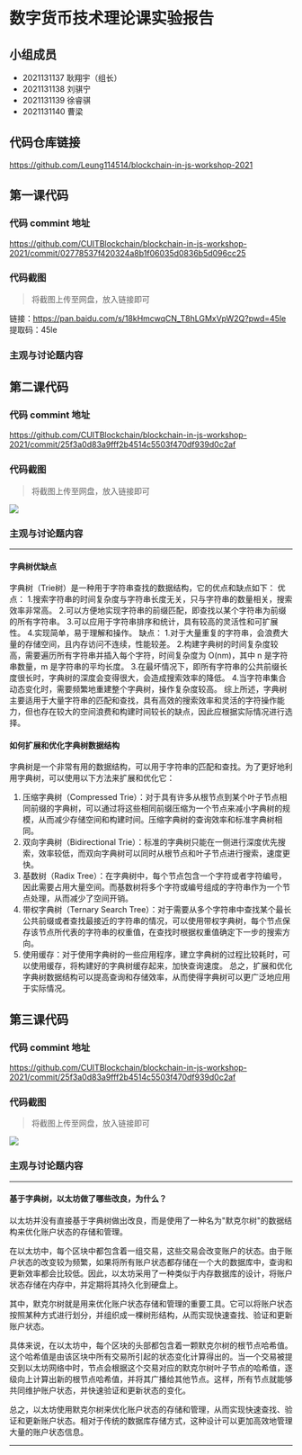 # 数字货币技术理论课实验报告

## 小组成员

- 2021131137 耿翔宇（组长）
- 2021131138 刘骐宁
- 2021131139 徐睿骐
- 2021131140 曹梁


## 代码仓库链接
https://github.com/Leung114514/blockchain-in-js-workshop-2021



## 第一课代码


### 代码 commint 地址
https://github.com/CUITBlockchain/blockchain-in-js-workshop-2021/commit/02778537f420324a8b1f06035d0836b5d096cc25

### 代码截图

> 将截图上传至网盘，放入链接即可

链接：https://pan.baidu.com/s/18kHmcwqCN_T8hLGMxVpW2Q?pwd=45le 
提取码：45le


### 主观与讨论题内容


## 第二课代码


### 代码 commint 地址

https://github.com/CUITBlockchain/blockchain-in-js-workshop-2021/commit/25f3a0d83a9fff2b4514c5503f470df939d0c2af


### 代码截图

> 将截图上传至网盘，放入链接即可

![](链接)


### 主观与讨论题内容

---
#### 字典树优缺点
字典树（Trie树）是一种用于字符串查找的数据结构，它的优点和缺点如下：
优点：
1.搜索字符串的时间复杂度与字符串长度无关，只与字符串的数量相关，搜索效率非常高。
2.可以方便地实现字符串的前缀匹配，即查找以某个字符串为前缀的所有字符串。
3.可以应用于字符串排序和统计，具有较高的灵活性和可扩展性。
4.实现简单，易于理解和操作。
缺点：
1.对于大量重复的字符串，会浪费大量的存储空间，且内存访问不连续，性能较差。
2.构建字典树的时间复杂度较高，需要遍历所有字符串并插入每个字符，时间复杂度为 O(nm)，其中 n 是字符串数量，m 是字符串的平均长度。
3.在最坏情况下，即所有字符串的公共前缀长度很长时，字典树的深度会变得很大，会造成搜索效率的降低。
4.当字符串集合动态变化时，需要频繁地重建整个字典树，操作复杂度较高。
综上所述，字典树主要适用于大量字符串的匹配和查找，具有高效的搜索效率和灵活的字符操作能力，但也存在较大的空间浪费和构建时间较长的缺点，因此应根据实际情况进行选择。
#### 如何扩展和优化字典树数据结构
字典树是一个非常有用的数据结构，可以用于字符串的匹配和查找。为了更好地利用字典树，可以使用以下方法来扩展和优化它：
1. 压缩字典树（Compressed Trie）：对于具有许多从根节点到某个叶子节点相同前缀的字典树，可以通过将这些相同前缀压缩为一个节点来减小字典树的规模，从而减少存储空间和构建时间。压缩字典树的查询效率和标准字典树相同。
2. 双向字典树（Bidirectional Trie）：标准的字典树只能在一侧进行深度优先搜索，效率较低，而双向字典树可以同时从根节点和叶子节点进行搜索，速度更快。
3. 基数树（Radix Tree）：在字典树中，每个节点包含一个字符或者字符编号，因此需要占用大量空间。而基数树将多个字符或编号组成的字符串作为一个节点处理，从而减少了空间开销。
4. 带权字典树（Ternary Search Tree）：对于需要从多个字符串中查找某个最长公共前缀或者查找最接近的字符串的情况，可以使用带权字典树，每个节点保存该节点所代表的字符串的权重值，在查找时根据权重值确定下一步的搜索方向。
5. 使用缓存：对于使用字典树的一些应用程序，建立字典树的过程比较耗时，可以使用缓存，将构建好的字典树缓存起来，加快查询速度。
总之，扩展和优化字典树数据结构可以提高查询和存储效率，从而使得字典树可以更广泛地应用于实际情况。




## 第三课代码


### 代码 commint 地址

https://github.com/CUITBlockchain/blockchain-in-js-workshop-2021/commit/25f3a0d83a9fff2b4514c5503f470df939d0c2af


### 代码截图

> 将截图上传至网盘，放入链接即可

![](链接)


### 主观与讨论题内容
---
#### 基于字典树，以太坊做了哪些改良，为什么？
以太坊并没有直接基于字典树做出改良，而是使用了一种名为"默克尔树"的数据结构来优化账户状态的存储和管理。

在以太坊中，每个区块中都包含着一组交易，这些交易会改变账户的状态。由于账户状态的改变较为频繁，如果将所有账户状态都存储在一个大的数据库中，查询和更新效率都会比较低。因此，以太坊采用了一种类似于内存数据库的设计，将账户状态存储在内存中，并定期将其持久化到硬盘上。

其中，默克尔树就是用来优化账户状态存储和管理的重要工具。它可以将账户状态按照某种方式进行划分，并组织成一棵树形结构，从而实现快速查找、验证和更新账户状态。

具体来说，在以太坊中，每个区块的头部都包含着一颗默克尔树的根节点哈希值。这个哈希值是由该区块中所有交易所引起的状态变化计算得出的。当一个交易被提交到以太坊网络中时，节点会根据这个交易对应的默克尔树叶子节点的哈希值，逐级向上计算出新的根节点哈希值，并将其广播给其他节点。这样，所有节点就能够共同维护账户状态，并快速验证和更新状态的变化。

总之，以太坊使用默克尔树来优化账户状态的存储和管理，从而实现快速查找、验证和更新账户状态。相对于传统的数据库存储方式，这种设计可以更加高效地管理大量的账户状态信息。


---
